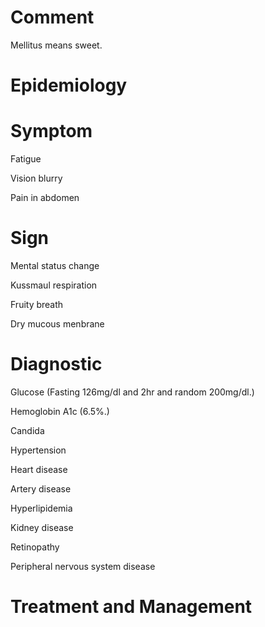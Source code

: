 # Comment

Mellitus means sweet.

# Epidemiology

# Symptom

Fatigue

Vision blurry

Pain in abdomen

# Sign

Mental status change

Kussmaul respiration

Fruity breath

Dry mucous menbrane

# Diagnostic

Glucose
(Fasting 126mg/dl and 2hr and random 200mg/dl.)

Hemoglobin A1c
(6.5%.)

Candida

Hypertension

Heart disease

Artery disease

Hyperlipidemia

Kidney disease

Retinopathy

Peripheral nervous system disease

# Treatment and Management
